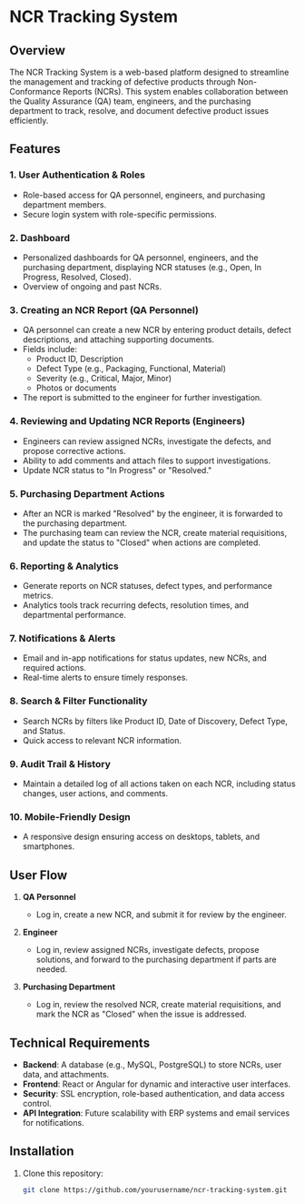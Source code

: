 # NCR Tracking System

## Overview
The NCR Tracking System is a web-based platform designed to streamline the management and tracking of defective products through Non-Conformance Reports (NCRs). This system enables collaboration between the Quality Assurance (QA) team, engineers, and the purchasing department to track, resolve, and document defective product issues efficiently.

## Features
### 1. **User Authentication & Roles**
- Role-based access for QA personnel, engineers, and purchasing department members.
- Secure login system with role-specific permissions.

### 2. **Dashboard**
- Personalized dashboards for QA personnel, engineers, and the purchasing department, displaying NCR statuses (e.g., Open, In Progress, Resolved, Closed).
- Overview of ongoing and past NCRs.

### 3. **Creating an NCR Report (QA Personnel)**
- QA personnel can create a new NCR by entering product details, defect descriptions, and attaching supporting documents.
- Fields include:
  - Product ID, Description
  - Defect Type (e.g., Packaging, Functional, Material)
  - Severity (e.g., Critical, Major, Minor)
  - Photos or documents
- The report is submitted to the engineer for further investigation.

### 4. **Reviewing and Updating NCR Reports (Engineers)**
- Engineers can review assigned NCRs, investigate the defects, and propose corrective actions.
- Ability to add comments and attach files to support investigations.
- Update NCR status to "In Progress" or "Resolved."

### 5. **Purchasing Department Actions**
- After an NCR is marked "Resolved" by the engineer, it is forwarded to the purchasing department.
- The purchasing team can review the NCR, create material requisitions, and update the status to "Closed" when actions are completed.

### 6. **Reporting & Analytics**
- Generate reports on NCR statuses, defect types, and performance metrics.
- Analytics tools track recurring defects, resolution times, and departmental performance.

### 7. **Notifications & Alerts**
- Email and in-app notifications for status updates, new NCRs, and required actions.
- Real-time alerts to ensure timely responses.

### 8. **Search & Filter Functionality**
- Search NCRs by filters like Product ID, Date of Discovery, Defect Type, and Status.
- Quick access to relevant NCR information.

### 9. **Audit Trail & History**
- Maintain a detailed log of all actions taken on each NCR, including status changes, user actions, and comments.

### 10. **Mobile-Friendly Design**
- A responsive design ensuring access on desktops, tablets, and smartphones.

## User Flow

1. **QA Personnel**
   - Log in, create a new NCR, and submit it for review by the engineer.

2. **Engineer**
   - Log in, review assigned NCRs, investigate defects, propose solutions, and forward to the purchasing department if parts are needed.

3. **Purchasing Department**
   - Log in, review the resolved NCR, create material requisitions, and mark the NCR as "Closed" when the issue is addressed.

## Technical Requirements
- **Backend**: A database (e.g., MySQL, PostgreSQL) to store NCRs, user data, and attachments.
- **Frontend**: React or Angular for dynamic and interactive user interfaces.
- **Security**: SSL encryption, role-based authentication, and data access control.
- **API Integration**: Future scalability with ERP systems and email services for notifications.

## Installation

1. Clone this repository:
   ```bash
   git clone https://github.com/yourusername/ncr-tracking-system.git
